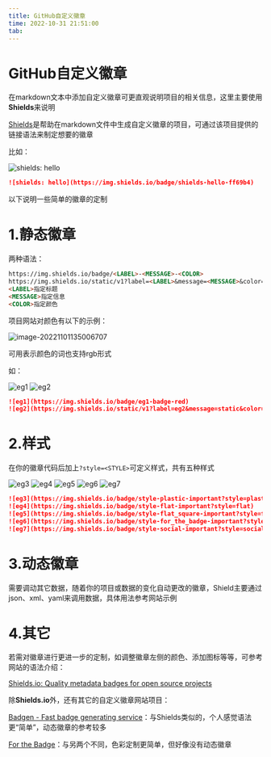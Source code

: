 ```yaml
---
title: GitHub自定义徽章
time: 2022-10-31 21:51:00
tab: 
---
```


GitHub自定义徽章
==

在markdown文本中添加自定义徽章可更直观说明项目的相关信息，这里主要使用**Shields**来说明

[Shields](https://shields.io/)是帮助在markdown文件中生成自定义徽章的项目，可通过该项目提供的链接语法来制定想要的徽章

比如：

![shields: hello](https://img.shields.io/badge/shields-hello-ff69b4)
```markdown
![shields: hello](https://img.shields.io/badge/shields-hello-ff69b4)
```

以下说明一些简单的徽章的定制



# 1.静态徽章

两种语法：

```markdown
https://img.shields.io/badge/<LABEL>-<MESSAGE>-<COLOR>
https://img.shields.io/static/v1?label=<LABEL>&message=<MESSAGE>&color=<COLOR>
<LABEL>指定标题
<MESSAGE>指定信息
<COLOR>指定颜色
```

项目网站对颜色有以下的示例：

![image-20221101135006707](https://raw.githubusercontent.com/ruinasS/imgs/main/image-20221101135006707.png)

可用表示颜色的词也支持rgb形式

如：

![eg1](https://img.shields.io/badge/eg1-badge-red)
![eg2](https://img.shields.io/static/v1?label=eg2&message=static&color=blue)

```markdown
![eg1](https://img.shields.io/badge/eg1-badge-red)
![eg2](https://img.shields.io/static/v1?label=eg2&message=static&color=blue)
```



# 2.样式

在你的徽章代码后加上`?style=<STYLE>`可定义样式，共有五种样式

![eg3](https://img.shields.io/badge/style-plastic-important?style=plastic)
![eg4](https://img.shields.io/badge/style-flat-important?style=flat)
![eg5](https://img.shields.io/badge/style-flat_square-important?style=flat-square)
![eg6](https://img.shields.io/badge/style-for_the_badge-important?style=for-the-badge)
![eg7](https://img.shields.io/badge/style-social-important?style=social)

```markdown
![eg3](https://img.shields.io/badge/style-plastic-important?style=plastic)
![eg4](https://img.shields.io/badge/style-flat-important?style=flat)
![eg5](https://img.shields.io/badge/style-flat_square-important?style=flat-square)
![eg6](https://img.shields.io/badge/style-for_the_badge-important?style=for-the-badge)
![eg7](https://img.shields.io/badge/style-social-important?style=social)
```



# 3.动态徽章

需要调动其它数据，随着你的项目或数据的变化自动更改的徽章，Shield主要通过json、xml、yaml来调用数据，具体用法参考网站示例



# 4.其它

若需对徽章进行更进一步的定制，如调整徽章左侧的颜色、添加图标等等，可参考网站的语法介绍：

[Shields.io: Quality metadata badges for open source projects](https://shields.io/)



除**Shields.io**外，还有其它的自定义徽章网站项目：

[Badgen - Fast badge generating service](https://badgen.net/)：与Shields类似的，个人感觉语法更“简单”，动态徽章的参考较多

[For the Badge](https://forthebadge.com/)：与另两个不同，色彩定制更简单，但好像没有动态徽章
